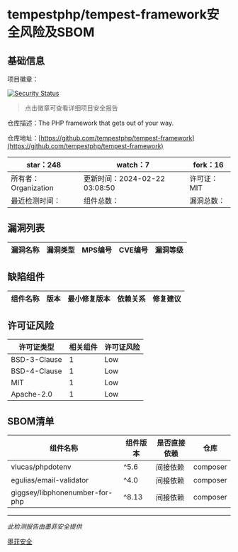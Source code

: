 # tempestphp/tempest-framework安全风险及SBOM

## 基础信息

项目徽章：

[![Security Status](https://www.murphysec.com/platform3/v31/badge/1760381239597572096.svg)](https://www.murphysec.com/console/report/1760024939437977600/1760381239597572096)

> 点击徽章可查看详细项目安全报告

仓库描述：The PHP framework that gets out of your way.

仓库地址：[https://github.com/tempestphp/tempest-framework](https://github.com/tempestphp/tempest-framework)

| star：248 | watch：7 | fork：16 |
| ----------- | -------------- | ------------ |
| 所有者：Organization | 更新时间：2024-02-22 03:08:50 | 许可证：MIT |
| 最近检测时间： | 组件总数： | 漏洞总数： |




## 漏洞列表

| 漏洞名称 | 漏洞类型 | MPS编号 | CVE编号 | 漏洞等级 |
| ------- | ------ | ------- | ------ | ----- |





## 缺陷组件

| 组件名称 | 版本 | 最小修复版本 | 依赖关系 | 修复建议 |
| -------- | ---- | ------------ | -------- | -------- |





## 许可证风险

| 许可证类型 | 相关组件 | 许可证风险 |
| ---------- | -------- | ---------- |
|BSD-3-Clause|1|Low|
|BSD-4-Clause|1|Low|
|MIT|1|Low|
|Apache-2.0|1|Low|




## SBOM清单

| 组件名称 | 组件版本 | 是否直接依赖 | 仓库 |
| -------- | -------- | ------------ | ---- |
|vlucas/phpdotenv|^5.6|间接依赖|composer|
|egulias/email-validator|^4.0|间接依赖|composer|
|giggsey/libphonenumber-for-php|^8.13|间接依赖|composer|


------

*此检测报告由墨菲安全提供*

[墨菲安全](www.murphysec.com)